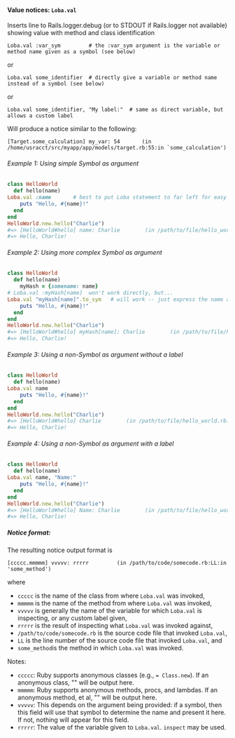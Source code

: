 #### Value notices:  `Loba.val`

Inserts line to Rails.logger.debug (or to STDOUT if Rails.logger not available) showing value with method and class identification

```
Loba.val :var_sym         # the :var_sym argument is the variable or method name given as a symbol (see below)
```

or

```
Loba.val some_identifier  # directly give a variable or method name instead of a symbol (see below)
```

or

```
Loba.val some_identifier, "My label:"  # same as direct variable, but allows a custom label
```

Will produce a notice similar to the following:

```
[Target.some_calculation] my_var: 54       (in /home/usracct/src/myapp/app/models/target.rb:55:in `some_calculation')
```

###### Example 1: Using simple Symbol as argument
```ruby
class HelloWorld
  def hello(name)
Loba.val :name       # best to put Loba statement to far left for easy removal when done
    puts "Hello, #{name}!"
  end
end
HelloWorld.new.hello("Charlie")
#=> [HelloWorld#hello] name: Charlie        (in /path/to/file/hello_world.rb:3:in `hello')
#=> Hello, Charlie!
```

###### Example 2: Using more complex Symbol as argument
```ruby
class HelloWorld
  def hello(name)
    myHash = {somename: name}
# Loba.val :myHash[name]  won't work directly, but...
Loba.val "myHash[name]".to_sym   # will work -- just express the name as a String and cast to a Symbol
    puts "Hello, #{name}!"
  end
end
HelloWorld.new.hello("Charlie")
#=> [HelloWorld#hello] myHash[name]: Charlie        (in /path/to/file/hello_world.rb:5:in `hello')
#=> Hello, Charlie!
```

###### Example 3: Using a non-Symbol as argument without a label
```ruby
class HelloWorld
  def hello(name)
Loba.val name
    puts "Hello, #{name}!"
  end
end
HelloWorld.new.hello("Charlie")
#=> [HelloWorld#hello] Charlie        (in /path/to/file/hello_world.rb:3:in `hello')
#=> Hello, Charlie!
```

###### Example 4: Using a non-Symbol as argument with a label
```ruby
class HelloWorld
  def hello(name)
Loba.val name, "Name:"
    puts "Hello, #{name}!"
  end
end
HelloWorld.new.hello("Charlie")
#=> [HelloWorld#hello] Name: Charlie        (in /path/to/file/hello_world.rb:3:in `hello')
#=> Hello, Charlie!
```

##### Notice format:

The resulting notice output format is

```
[ccccc.mmmmm] vvvvv: rrrrr         (in /path/to/code/somecode.rb:LL:in 'some_method')
```

where
* `ccccc` is the name of the class from where `Loba.val` was invoked,
* `mmmmm` is the name of the method from where `Loba.val` was invoked,
* `vvvvv` is generally the name of the variable for which `Loba.val` is inspecting, or any custom label given,
* `rrrrr` is the result of inspecting what `Loba.val` was invoked against,
* `/path/to/code/somecode.rb` is the source code file that invoked `Loba.val`,
* `LL` is the line number of the source code file that invoked `Loba.val`, and
* `some_method`is the method in which `Loba.val` was invoked.


Notes:
* `ccccc`:  Ruby supports anonymous classes (e.g., `= Class.new`).  If an anonymous class, "<anonymous class>" will be output here.
* `mmmmm`:  Ruby supports anonymous methods, procs, and lambdas.  If an anonymous method, et al, "<anonymous method>" will be output here.
* `vvvvv`:  This depends on the argument being provided:  if a symbol, then this field will use that symbol to determine the name and present it here.  If not, nothing will appear for this field.
* `rrrrr`:  The value of the variable given to `Loba.val`.  `inspect` may be used.
